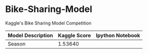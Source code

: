 # Bike-Sharing-Model
Kaggle's Bike Sharing Model Competition


Model Description  | Kaggle Score | Ipython Notebook                            
------------------ | ------------ | ------------------------------------------ 
Season             | 1.53640      | 
